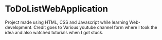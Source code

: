 # ToDoListWebApplication
Project made using HTML, CSS and Javascript while learning Web-development.
Credit goes to Various youtube channel form where I took the idea and also watched tutorials when I got stuck.
